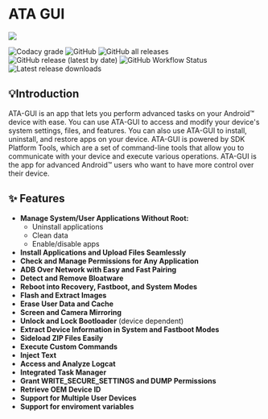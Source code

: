# ATA GUI

<img src="docs/resources/banner.png">

![Codacy grade](https://img.shields.io/codacy/grade/27d499575ce84ce683866adf5645e9b5?cacheSeconds=3600) ![GitHub](https://img.shields.io/github/license/msartore/ATA-GUI?cacheSeconds=3600) ![GitHub all releases](https://img.shields.io/github/downloads/msartore/ATA-GUI/total?cacheSeconds=3600) ![GitHub release (latest by date)](https://img.shields.io/github/v/release/msartore/ATA-GUI?cacheSeconds=3600) ![GitHub Workflow Status](https://img.shields.io/github/actions/workflow/status/msartore/ATA-GUI/dotnet-desktop.yml?cacheSeconds=3600) ![Latest release downloads](https://img.shields.io/github/downloads/msartore/ATA-GUI/latest/total?label=downloads%20on%20latest&cacheSeconds=3600)



## 💡Introduction
ATA-GUI is an app that lets you perform advanced tasks on your Android™ device with ease. You can use ATA-GUI to access and modify your device's system settings, files, and features. You can also use ATA-GUI to install, uninstall, and restore apps on your device. ATA-GUI is powered by SDK Platform Tools, which are a set of command-line tools that allow you to communicate with your device and execute various operations. ATA-GUI is the app for advanced Android™ users who want to have more control over their device.

## ✨ Features

- **Manage System/User Applications Without Root:**
  - Uninstall applications
  - Clean data
  - Enable/disable apps
- **Install Applications and Upload Files Seamlessly**
- **Check and Manage Permissions for Any Application**
- **ADB Over Network with Easy and Fast Pairing**
- **Detect and Remove Bloatware**
- **Reboot into Recovery, Fastboot, and System Modes**
- **Flash and Extract Images**
- **Erase User Data and Cache**
- **Screen and Camera Mirroring**
- **Unlock and Lock Bootloader** (device dependent)
- **Extract Device Information in System and Fastboot Modes**
- **Sideload ZIP Files Easily**
- **Execute Custom Commands**
- **Inject Text**
- **Access and Analyze Logcat**
- **Integrated Task Manager**
- **Grant WRITE_SECURE_SETTINGS and DUMP Permissions**
- **Retrieve OEM Device ID**
- **Support for Multiple User Devices**
- **Support for enviroment variables**
